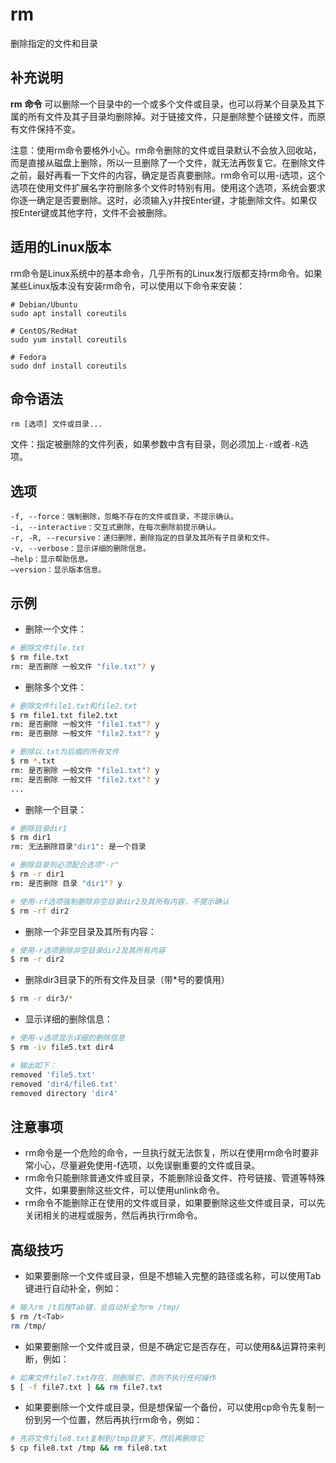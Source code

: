 rm
===

删除指定的文件和目录

## 补充说明

**rm**  **命令** 可以删除一个目录中的一个或多个文件或目录，也可以将某个目录及其下属的所有文件及其子目录均删除掉。对于链接文件，只是删除整个链接文件，而原有文件保持不变。

注意：使用rm命令要格外小心。rm命令删除的文件或目录默认不会放入回收站，而是直接从磁盘上删除，所以一旦删除了一个文件，就无法再恢复它。在删除文件之前，最好再看一下文件的内容，确定是否真要删除。rm命令可以用-i选项，这个选项在使用文件扩展名字符删除多个文件时特别有用。使用这个选项，系统会要求你逐一确定是否要删除。这时，必须输入y并按Enter键，才能删除文件。如果仅按Enter键或其他字符，文件不会被删除。

## 适用的Linux版本

rm命令是Linux系统中的基本命令，几乎所有的Linux发行版都支持rm命令。如果某些Linux版本没有安装rm命令，可以使用以下命令来安装：

```shell
# Debian/Ubuntu
sudo apt install coreutils

# CentOS/RedHat
sudo yum install coreutils

# Fedora
sudo dnf install coreutils
```

## 命令语法

```shell
rm [选项] 文件或目录...
```

文件：指定被删除的文件列表，如果参数中含有目录，则必须加上`-r`或者`-R`选项。

## 选项

```shell
-f, --force：强制删除，忽略不存在的文件或目录，不提示确认。
-i, --interactive：交互式删除，在每次删除前提示确认。
-r, -R, --recursive：递归删除，删除指定的目录及其所有子目录和文件。
-v, --verbose：显示详细的删除信息。
–help：显示帮助信息。
–version：显示版本信息。
```

## 示例

- 删除一个文件：

```bash
# 删除文件file.txt
$ rm file.txt
rm: 是否删除 一般文件 "file.txt"? y
```

- 删除多个文件：

```bash
# 删除文件file1.txt和file2.txt
$ rm file1.txt file2.txt
rm: 是否删除 一般文件 "file1.txt"? y
rm: 是否删除 一般文件 "file2.txt"? y

# 删除以.txt为后缀的所有文件
$ rm *.txt
rm: 是否删除 一般文件 "file1.txt"? y
rm: 是否删除 一般文件 "file2.txt"? y
...
```

- 删除一个目录：

```bash
# 删除目录dir1
$ rm dir1
rm: 无法删除目录"dir1": 是一个目录

# 删除目录则必须配合选项"-r"
$ rm -r dir1
rm: 是否删除 目录 "dir1"? y

# 使用-rf选项强制删除非空目录dir2及其所有内容，不提示确认
$ rm -rf dir2
```

- 删除一个非空目录及其所有内容：

```bash
# 使用-r选项删除非空目录dir2及其所有内容
$ rm -r dir2
```

- 删除dir3目录下的所有文件及目录（带*号的要慎用）

```bash
$ rm -r dir3/*
```

- 显示详细的删除信息：

```bash
# 使用-v选项显示详细的删除信息
$ rm -iv file5.txt dir4

# 输出如下：
removed 'file5.txt'
removed 'dir4/file6.txt'
removed directory 'dir4'
```

## 注意事项

- rm命令是一个危险的命令，一旦执行就无法恢复，所以在使用rm命令时要非常小心，尽量避免使用-f选项，以免误删重要的文件或目录。
- rm命令只能删除普通文件或目录，不能删除设备文件、符号链接、管道等特殊文件，如果要删除这些文件，可以使用unlink命令。
- rm命令不能删除正在使用的文件或目录，如果要删除这些文件或目录，可以先关闭相关的进程或服务，然后再执行rm命令。

## 高级技巧

- 如果要删除一个文件或目录，但是不想输入完整的路径或名称，可以使用Tab键进行自动补全，例如：

```bash
# 输入rm /t后按Tab键，会自动补全为rm /tmp/
$ rm /t<Tab>
rm /tmp/
```

- 如果要删除一个文件或目录，但是不确定它是否存在，可以使用&&运算符来判断，例如：

```bash
# 如果文件file7.txt存在，则删除它，否则不执行任何操作
$ [ -f file7.txt ] && rm file7.txt
```

- 如果要删除一个文件或目录，但是想保留一个备份，可以使用cp命令先复制一份到另一个位置，然后再执行rm命令，例如：

```bash
# 先将文件file8.txt复制到/tmp目录下，然后再删除它
$ cp file8.txt /tmp && rm file8.txt
```
